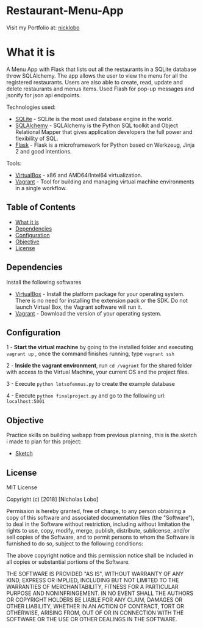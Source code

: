 # Restaurant-Menu-App

Visit my Portfolio at: [nicklobo](http://nicklobo.com.br/)

# What it is
A Menu App with Flask that lists out all the restaurants in a SQLite database throw SQLAlchemy.
The app allows the user to view the menu for all the registered restaurants.
Users are also able to create, read, update and delete restaurants and menus items.
Used Flash for pop-up messages and jsonify for json api endpoints.

Technologies used:
- [SQLite](https://www.sqlite.org) - SQLite is the most used database engine in the world.
- [SQLAlchemy](https://www.sqlalchemy.org/) - SQLAlchemy is the Python SQL toolkit and Object Relational Mapper that gives application developers the full power and flexibility of SQL.
- [Flask](http://flask.pocoo.org/) - Flask is a microframework for Python based on Werkzeug, Jinja 2 and good intentions.

Tools:
- [VirtualBox](https://www.virtualbox.org/) - x86 and AMD64/Intel64 virtualization.
- [Vagrant](https://www.vagrantup.com/) - Tool for building and managing virtual machine environments in a single workflow.

## Table of Contents
- [What it is](https://github.com/nicholasinatel/fullstack-nanodegree-vm/tree/master/vagrant/lessons/02-flask/09-final-project/#what-it-is)
- [Dependencies](https://github.com/nicholasinatel/fullstack-nanodegree-vm/tree/master/vagrant/lessons/02-flask/09-final-project/#dependencies)
- [Configuration](https://github.com/nicholasinatel/fullstack-nanodegree-vm/tree/master/vagrant/lessons/02-flask/09-final-project/#configuration)
- [Objective](https://github.com/nicholasinatel/fullstack-nanodegree-vm/tree/master/vagrant/lessons/02-flask/09-final-project/#objective)
- [License](https://github.com/nicholasinatel/fullstack-nanodegree-vm/tree/master/vagrant/lessons/02-flask/09-final-project/#license)

## Dependencies
Install the following softwares
- [VirtualBox](https://www.virtualbox.org/wiki/Download_Old_Builds_5_1) - Install the platform package for your operating system. There is no need for installing the extension pack or the SDK. Do not launch Virtual Box, the Vagrant software will run it.
- [Vagrant](https://www.vagrantup.com/downloads.html) - Download the version of your operating system.


## Configuration
1 - **Start the virtual machine** by going to the installed folder and executing `vagrant up` , once the command finishes running, type `vagrant ssh`

2 - **Inside the vagrant environment**, run `cd /vagrant` for the shared folder with access to the Virtual Machine, your current OS and the project files.

3 - Execute ```python lotsofemnus.py``` to create the example database

4 - Execute ```python finalproject.py``` and go to the following url: ```localhost:5001```

## Objective
Practice skills on building webapp from previous planning, this is the sketch i made to plan for this project:
- [Sketch](https://github.com/nicholasinatel/fullstack-nanodegree-vm/tree/master/vagrant/lessons/02-flask/09-final-project/resources/Menu-App-Sketc.pdf)

## License
MIT License

Copyright (c) [2018] [Nicholas Lobo]

Permission is hereby granted, free of charge, to any person obtaining a copy
of this software and associated documentation files (the "Software"), to deal
in the Software without restriction, including without limitation the rights
to use, copy, modify, merge, publish, distribute, sublicense, and/or sell
copies of the Software, and to permit persons to whom the Software is
furnished to do so, subject to the following conditions:

The above copyright notice and this permission notice shall be included in all
copies or substantial portions of the Software.

THE SOFTWARE IS PROVIDED "AS IS", WITHOUT WARRANTY OF ANY KIND, EXPRESS OR
IMPLIED, INCLUDING BUT NOT LIMITED TO THE WARRANTIES OF MERCHANTABILITY,
FITNESS FOR A PARTICULAR PURPOSE AND NONINFRINGEMENT. IN NO EVENT SHALL THE
AUTHORS OR COPYRIGHT HOLDERS BE LIABLE FOR ANY CLAIM, DAMAGES OR OTHER
LIABILITY, WHETHER IN AN ACTION OF CONTRACT, TORT OR OTHERWISE, ARISING FROM,
OUT OF OR IN CONNECTION WITH THE SOFTWARE OR THE USE OR OTHER DEALINGS IN THE
SOFTWARE.